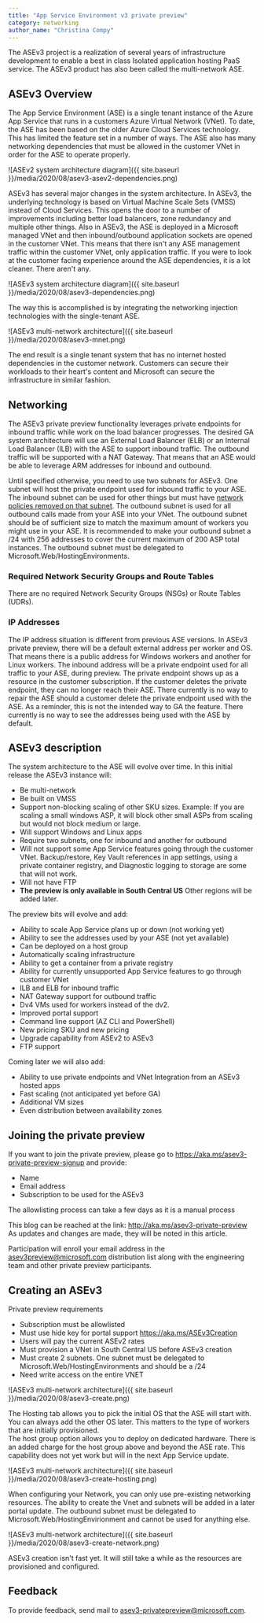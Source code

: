 ```yaml
---
title: "App Service Environment v3 private preview"
category: networking
author_name: "Christina Compy"
---
```


The ASEv3 project is a realization of several years of infrastructure development to enable a best in class Isolated application hosting PaaS service.  The ASEv3 product has also been called the multi-network ASE. 

## ASEv3 Overview

The App Service Environment (ASE) is a single tenant instance of the Azure App Service that runs in a customers Azure Virtual Network (VNet). To date, the ASE has been based on the older Azure Cloud Services technology. This has limited the feature set in a number of ways. The ASE also has many networking dependencies that must be allowed in the customer VNet in order for the ASE to operate properly. 

![ASEv2 system architecture diagram]({{ site.baseurl }}/media/2020/08/asev3-asev2-dependencies.png)


ASEv3 has several major changes in the system architecture. In ASEv3, the underlying technology is based on Virtual Machine Scale Sets (VMSS) instead of Cloud Services. This opens the door to a number of improvements including better load balancers, zone redundancy and multiple other things. Also in ASEv3, the ASE is deployed in a Microsoft managed VNet and then inbound/outbound application sockets are opened in the customer VNet.  This means that there isn't any ASE management traffic within the customer VNet, only application traffic.  If you were to look at the customer facing experience around the ASE dependencies, it is a lot cleaner.  There aren't any.

![ASEv3 system architecture diagram]({{ site.baseurl }}/media/2020/08/asev3-dependencies.png)


The way this is accomplished is by integrating the networking injection technologies with the single-tenant ASE.  

![ASEv3 multi-network architecture]({{ site.baseurl }}/media/2020/08/asev3-mnet.png)

The end result is a single tenant system that has no internet hosted dependencies in the customer network.  Customers can secure their workloads to their heart's content and Microsoft can secure the infrastructure in similar fashion.  

## Networking
The ASEv3 private preview functionality leverages private endpoints for inbound traffic while work on the load balancer progresses.  The desired GA system architecture will use an External Load Balancer (ELB) or an Internal Load Balancer (ILB) with the ASE to support inbound traffic.  The outbound traffic will be supported with a NAT Gateway.  That means that an ASE would be able to leverage ARM addresses for inbound and outbound.  

Until specified otherwise, you need to use two subnets for ASEv3.  One subnet will host the private endpoint used for inbound traffic to your ASE. The inbound subnet can be used for other things but must have [network policies removed on that subnet](https://docs.microsoft.com/azure/private-link/disable-private-endpoint-network-policy). 
The outbound subnet is used for all outbound calls made from your ASE into your VNet. The outbound subnet should be of sufficient size to match the maximum amount of workers you might use in your ASE.  It is recommended to make your outbound subnet a /24 with 256 addresses to cover the current maximum of 200 ASP total instances. The outbound subnet must be delegated to Microsoft.Web/HostingEnvironments. 

### Required Network Security Groups and Route Tables
There are no required Network Security Groups (NSGs) or Route Tables (UDRs).  

### IP Addresses 
The IP address situation is different from previous ASE versions. In ASEv3 private preview, there will be a default external address per worker and OS. That means there is a public address for Windows workers and another for Linux workers. The inbound address will be a private endpoint used for all traffic to your ASE, during preview. The private endpoint shows up as a resource in the customer subscription. If the customer deletes the private endpoint, they can no longer reach their ASE. There currently is no way to repair the ASE should a customer delete the private endpoint used with the ASE.  As a reminder, this is not the intended way to GA the feature.  There currently is no way to see the addresses being used with the ASE by default. 

## ASEv3 description
The system architecture to the ASE will evolve over time. In this initial release the ASEv3 instance will:

- Be multi-network
- Be built on VMSS
- Support non-blocking scaling of other SKU sizes. Example: If you are scaling a small windows ASP, it will block other small ASPs from scaling but would not block medium or large.
- Will support Windows and Linux apps
- Require two subnets, one for inbound and another for outbound
- Will not support some App Service features going through the customer VNet. Backup/restore, Key Vault references in app settings, using a private container registry, and Diagnostic logging to storage are some that will not work.  
- Will not have FTP
- **The preview is only available in South Central US**  Other regions will be added later.  

The preview bits will evolve and add:

- Ability to scale App Service plans up or down (not working yet)
- Ability to see the addresses used by your ASE (not yet available)
- Can be deployed on a host group 
- Automatically scaling infrastructure
- Ability to get a container from a private registry
- Ability for currently unsupported App Service features to go through customer VNet
- ILB and ELB for inbound traffic
- NAT Gateway support for outbound traffic
- Dv4 VMs used for workers instead of the dv2.  
- Improved portal support
- Command line support (AZ CLI and PowerShell)
- New pricing SKU and new pricing 
- Upgrade capability from ASEv2 to ASEv3
- FTP support

Coming later we will also add:

- Ability to use private endpoints and VNet Integration from an ASEv3 hosted apps
- Fast scaling (not anticipated yet before GA)
- Additional VM sizes
- Even distribution between availability zones

## Joining the private preview

If you want to join the private preview, please go to <https://aka.ms/asev3-private-preview-signup> and provide:

- Name 
- Email address
- Subscription to be used for the ASEv3

The allowlisting process can take a few days as it is a manual process

This blog can be reached at the link: <http://aka.ms/asev3-private-preview>
As updates and changes are made, they will be noted in this article.

Participation will enroll your email address in the <asev3preview@microsoft.com> distribution list along with the engineering team and other private preview participants.

## Creating an ASEv3 

Private preview requirements

- Subscription must be allowlisted
- Must use hide key for portal support <https://aka.ms/ASEv3Creation>
- Users will pay the current ASEv2 rates
- Must provision a VNet in South Central US before ASEv3 creation
- Must create 2 subnets.  One subnet must be delegated to Microsoft.Web/HostingEnvironments and should be a /24
- Need write access on the entire VNET

![ASEv3 multi-network architecture]({{ site.baseurl }}/media/2020/08/asev3-create.png)

The Hosting tab allows you to pick the initial OS that the ASE will start with.  You can always add the other OS later. This matters to the type of workers that are initially provisioned.  
The host group option allows you to deploy on dedicated hardware. There is an added charge for the host group above and beyond the ASE rate.  This capability does not yet work but will in the next App Service update.

![ASEv3 multi-network architecture]({{ site.baseurl }}/media/2020/08/asev3-create-hosting.png)

When configuring your Network, you can only use pre-existing networking resources. The ability to create the Vnet and subnets will be added in a later portal update. 
The outbound subnet must be delegated to Microsoft.Web/HostingEnvirionment and cannot be used for anything else.

![ASEv3 multi-network architecture]({{ site.baseurl }}/media/2020/08/asev3-create-network.png)

ASEv3 creation isn't fast yet. It will still take a while as the resources are provisioned and configured.  

## Feedback

To provide feedback, send mail to <asev3-privatepreview@microsoft.com>.  
